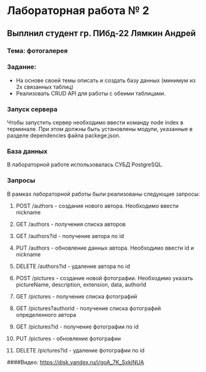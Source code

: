 # Лабораторная работа № 2
## Выплнил студент гр. ПИбд-22 Лямкин Андрей

### Тема: фотогалерея
### Задание:
* На основе своей темы описать и создать базу данных (минимум из 2х связанных таблиц)
* Реализовать CRUD API для работы с обеими таблицами.

### Запуск сервера
Чтобы запустить сервер необходимо ввести команду node index в терминале. При этом должны быть установлены модули, указанные в разделе dependencies файла packege.json.
### База данных
В лабораторной работе использовалась СУБД PostgreSQL.
### Запросы
В рамках лабораторной работы были реализованы следующие запросы:
1. POST /authors - создание нового автора. Необходимо ввести nickname

2. GET /authors - получения списка авторов

3. GET /authors?id - получение автора по id

4. PUT /authors - обновление данных автора. Необходимо ввести id и nickname

5. DELETE /authors?id - удаление автора по id

6. POST /pictures - создание новой фотографии. Необходимо указать pictureName, description, extension, data, authorId  

7. GET /pictures - получение списка фотографий

8. GET /pictures?authorid - получение списка фотографий определенного автора

9. GET /pictures?id - получение фотографии по id

10. PUT /pictures - обновление фотографии

11. DELETE /pictures?id - удаление фотографии по id

####Видео: https://disk.yandex.ru/i/goA_7K_SxkjNUA